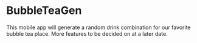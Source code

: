 # BubbleTeaGen
This mobile app will generate a random drink combination for our favorite bubble tea place. More features to be decided on at a later date.
